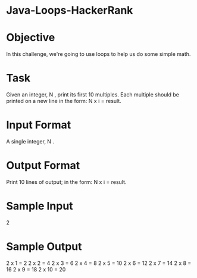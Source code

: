 # Java-Loops-HackerRank

# Objective 
In this challenge, we're going to use loops to help us do some simple math.

# Task 
Given an integer, N , print its first 10 multiples. Each multiple should be printed on a new line in the form: N x i = result.

# Input Format
A single integer, N .

# Output Format
Print 10 lines of output; in the form: 
N x i = result.

# Sample Input
2

# Sample Output
2 x 1 = 2
2 x 2 = 4
2 x 3 = 6
2 x 4 = 8
2 x 5 = 10
2 x 6 = 12
2 x 7 = 14
2 x 8 = 16
2 x 9 = 18
2 x 10 = 20
